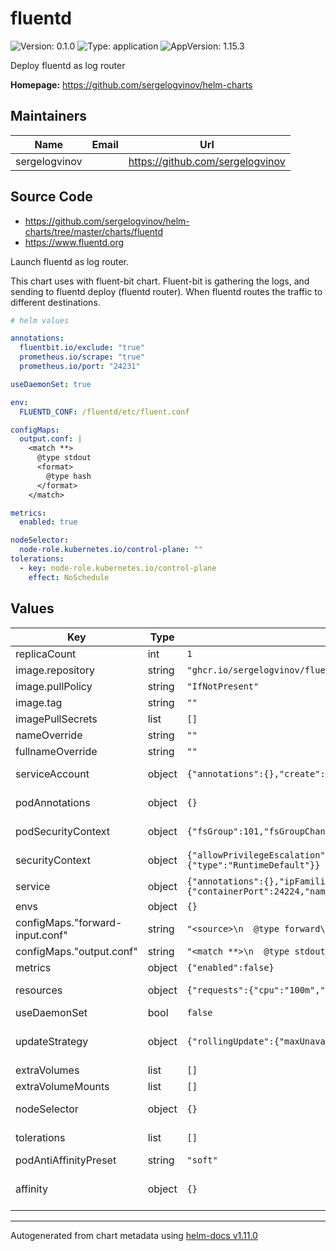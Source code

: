# fluentd

![Version: 0.1.0](https://img.shields.io/badge/Version-0.1.0-informational?style=flat-square) ![Type: application](https://img.shields.io/badge/Type-application-informational?style=flat-square) ![AppVersion: 1.15.3](https://img.shields.io/badge/AppVersion-1.15.3-informational?style=flat-square)

Deploy fluentd as log router

**Homepage:** <https://github.com/sergelogvinov/helm-charts>

## Maintainers

| Name | Email | Url |
| ---- | ------ | --- |
| sergelogvinov |  | <https://github.com/sergelogvinov> |

## Source Code

* <https://github.com/sergelogvinov/helm-charts/tree/master/charts/fluentd>
* <https://www.fluentd.org>

Launch fluentd as log router.

This chart uses with fluent-bit chart.
Fluent-bit is gathering the logs, and sending to fluentd deploy (fluentd router).
When fluentd routes the traffic to different destinations.

```yaml
# helm values

annotations:
  fluentbit.io/exclude: "true"
  prometheus.io/scrape: "true"
  prometheus.io/port: "24231"

useDaemonSet: true

env:
  FLUENTD_CONF: /fluentd/etc/fluent.conf

configMaps:
  output.conf: |
    <match **>
      @type stdout
      <format>
        @type hash
      </format>
    </match>

metrics:
  enabled: true

nodeSelector:
  node-role.kubernetes.io/control-plane: ""
tolerations:
  - key: node-role.kubernetes.io/control-plane
    effect: NoSchedule
```

## Values

| Key | Type | Default | Description |
|-----|------|---------|-------------|
| replicaCount | int | `1` |  |
| image.repository | string | `"ghcr.io/sergelogvinov/fluentd"` |  |
| image.pullPolicy | string | `"IfNotPresent"` |  |
| image.tag | string | `""` |  |
| imagePullSecrets | list | `[]` |  |
| nameOverride | string | `""` |  |
| fullnameOverride | string | `""` |  |
| serviceAccount | object | `{"annotations":{},"create":true,"name":""}` | Pods Service Account. ref: https://kubernetes.io/docs/tasks/configure-pod-container/configure-service-account/ |
| podAnnotations | object | `{}` | Annotations for pod. ref: https://kubernetes.io/docs/concepts/overview/working-with-objects/annotations/ |
| podSecurityContext | object | `{"fsGroup":101,"fsGroupChangePolicy":"OnRootMismatch","runAsGroup":101,"runAsNonRoot":true,"runAsUser":100}` | Pod Security Context. ref: https://kubernetes.io/docs/tasks/configure-pod-container/security-context/#set-the-security-context-for-a-pod |
| securityContext | object | `{"allowPrivilegeEscalation":false,"capabilities":{"drop":["ALL"]},"seccompProfile":{"type":"RuntimeDefault"}}` | Container Security Context. ref: https://kubernetes.io/docs/tasks/configure-pod-container/security-context/#set-the-security-context-for-a-pod |
| service | object | `{"annotations":{},"ipFamilies":["IPv4"],"ports":[{"containerPort":24224,"name":"fluentd","protocol":"TCP"},{"containerPort":24224,"name":"heartbeat","protocol":"UDP"}],"type":"ClusterIP"}` | Service parameters ref: https://kubernetes.io/docs/user-guide/services/ |
| envs | object | `{}` | Deployment env, example: `FLUENTD_CONF: /fluentd/etc/fluent.conf` |
| configMaps."forward-input.conf" | string | `"<source>\n  @type forward\n  port 24224\n  bind 0.0.0.0\n</source>\n"` | Input rules |
| configMaps."output.conf" | string | `"<match **>\n  @type stdout\n</match>\n"` | Output rules |
| metrics | object | `{"enabled":false}` | Expose prometheus metrics |
| resources | object | `{"requests":{"cpu":"100m","memory":"128Mi"}}` | Resource requests and limits. ref: https://kubernetes.io/docs/user-guide/compute-resources/ |
| useDaemonSet | bool | `false` | Use a daemonset instead of a deployment |
| updateStrategy | object | `{"rollingUpdate":{"maxUnavailable":1},"type":"RollingUpdate"}` | Pod deployment update stategy type. ref: https://kubernetes.io/docs/concepts/workloads/controllers/deployment/#updating-a-deployment |
| extraVolumes | list | `[]` |  |
| extraVolumeMounts | list | `[]` |  |
| nodeSelector | object | `{}` | Node labels for pod assignment. ref: https://kubernetes.io/docs/user-guide/node-selection/ |
| tolerations | list | `[]` | Tolerations for pod assignment. ref: https://kubernetes.io/docs/concepts/configuration/taint-and-toleration/ |
| podAntiAffinityPreset | string | `"soft"` | Pod Anti Affinity soft/hard |
| affinity | object | `{}` | Affinity for pod assignment. ref: https://kubernetes.io/docs/concepts/configuration/assign-pod-node/#affinity-and-anti-affinity |

----------------------------------------------
Autogenerated from chart metadata using [helm-docs v1.11.0](https://github.com/norwoodj/helm-docs/releases/v1.11.0)
